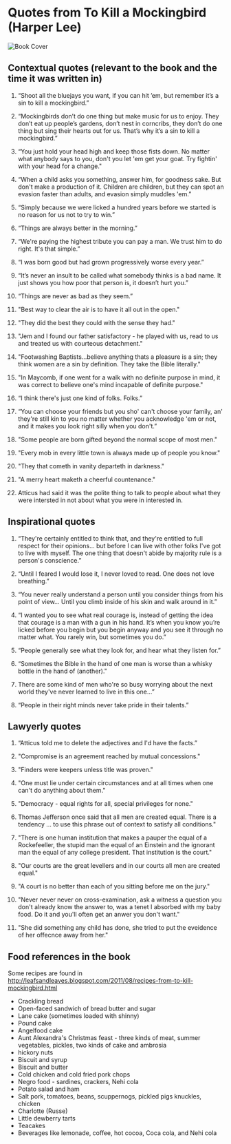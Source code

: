 # Quotes from To Kill a Mockingbird (Harper Lee)

![Book Cover](C:/Users/Sheela/Desktop/WorkinProgress/GitHub/Literature-Quotes/images/Mockingbird.jpg)

## Contextual quotes (relevant to the book and the time it was written in)
1. “Shoot all the bluejays you want, if you can hit ’em, but remember it’s a sin to kill a mockingbird.”

2. “Mockingbirds don’t do one thing but make music for us to enjoy. They don’t eat up people’s gardens, don’t nest in corncribs, they don’t do one thing but sing their hearts out for us. That’s why it’s a sin to kill a mockingbird.”

3. “You just hold your head high and keep those fists down. No matter what anybody says to you, don't you let 'em get your goat. Try fightin' with your head for a change."

4. “When a child asks you something, answer him, for goodness sake. But don't make a production of it. Children are children, but they can spot an evasion faster than adults, and evasion simply muddles 'em.”

5. “Simply because we were licked a hundred years before we started is no reason for us not to try to win.”

6. “Things are always better in the morning.”

7. “We're paying the highest tribute you can pay a man. We trust him to do right. It's that simple.”

8. “I was born good but had grown progressively worse every year.”

9. “It’s never an insult to be called what somebody thinks is a bad name. It just shows you how poor that person is, it doesn’t hurt you.”

10. “Things are never as bad as they seem.”

11. "Best way to clear the air is to have it all out in the open."

12. "They did the best they could with the sense they had."

13. "Jem and I found our father satisfactory - he played with us, read to us and treated us with courteous detachment."

14. "Footwashing Baptists...believe anything thats a pleasure is a sin; they think women are a sin by definition. They take the Bible literally."

15. "In Maycomb, if one went for a walk with no definite purpose in mind, it was correct to believe one's mind incapable of definite purpose."

16. “I think there's just one kind of folks. Folks.”

17. “You can choose your friends but you sho' can't choose your family, an' they're still kin to you no matter whether you acknowledge 'em or not, and it makes you look right silly when you don't.”

18. "Some people are born gifted beyond the normal scope of most men."

19. "Every mob in every little town is always made up of people you know."

20. "They that cometh in vanity departeth in darkness." 

21. "A merry heart maketh a cheerful countenance."

22. Atticus had said it was the polite thing to talk to people about what they were intersted in not about what you were in interested in.


## Inspirational quotes

1. “They're certainly entitled to think that, and they're entitled to full respect for their opinions... but before I can live with other folks I've got to live with myself. The one thing that doesn't abide by majority rule is a person's conscience.”

2. “Until I feared I would lose it, I never loved to read. One does not love breathing.”

3. “You never really understand a person until you consider things from his point of view... Until you climb inside of his skin and walk around in it.”

4. “I wanted you to see what real courage is, instead of getting the idea that courage is a man with a gun in his hand. It’s when you know you’re licked before you begin but you begin anyway and you see it through no matter what. You rarely win, but sometimes you do.”

5. “People generally see what they look for, and hear what they listen for.”

6. “Sometimes the Bible in the hand of one man is worse than a whisky bottle in the hand of (another)."
7. There are some kind of men who're so busy worrying about the next world they've never learned to live in this one...”

8. “People in their right minds never take pride in their talents.”

## Lawyerly quotes 

1. “Atticus told me to delete the adjectives and I'd have the facts.”

2. "Compromise is an agreement reached by mutual concessions."

3. "Finders were keepers unless title was proven."

4. "One must lie under certain circumstances and at all times when one can't do anything about them."

5. "Democracy - equal rights for all, special privileges for none."

6. Thomas Jefferson once said that all men are created equal. There is a tendency ... to use this phrase out of context to satisfy all conditions."

7. "There is one human institution that makes a pauper the equal of a Rockefeeller, the stupid man the equal of an Einstein and the ignorant man the equal of any college president. That institution is the court."

8. "Our courts are the great levellers and in our courts all men are created equal."

9. "A court is no better than each of you sitting before me on the jury."

10. "Never never never on cross-examination, ask a witness a question you don't already know the answer to, was a tenet I absorbed with my baby food. Do it and you'll often get an anwer you don't want."

11. "She did something any child has done, she tried to put the eveidence of her offecnce away from her."

## Food references in the book 
Some recipes are found in http://leafsandleaves.blogspot.com/2011/08/recipes-from-to-kill-mockingbird.html

* Crackling bread
* Open-faced sandwich of bread butter and sugar
* Lane cake (sometimes loaded with shinny)
* Pound cake
* Angelfood cake
* Aunt Alexandra's Christmas feast - three kinds of meat, summer vegetables, pickles, two kinds of cake and ambrosia
* hickory nuts
* Biscuit and syrup
* Biscuit and butter
* Cold chicken and cold fried pork chops
* Negro food - sardines, crackers, Nehi cola
* Potato salad and ham 
* Salt pork, tomatoes, beans, scuppernogs, pickled pigs knuckles, chicken
* Charlotte (Russe)
* Little dewberry tarts
* Teacakes
* Beverages like lemonade, coffee, hot cocoa, Coca cola, and Nehi cola
